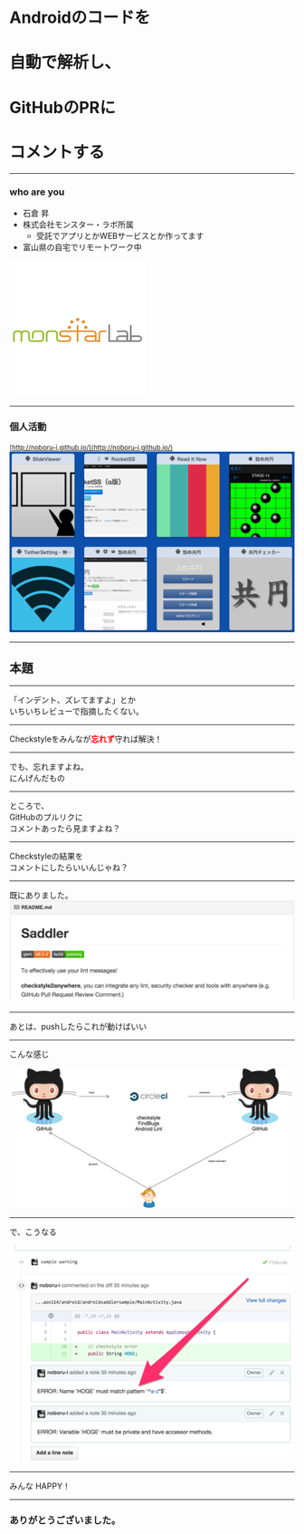 # Androidのコードを
# 自動で解析し、
# GitHubのPRに
# コメントする

---

### who are you

- 石倉 昇
- 株式会社モンスター・ラボ所属
  - 受託でアプリとかWEBサービスとか作ってます
- 富山県の自宅でリモートワーク中

<img src="img/ml.png" style="border: none">

---

### 個人活動

<small>[http://noboru-i.github.io/](http://noboru-i.github.io/)</small>
<img src="img/private_work.png" style="border: none">

---

## 本題

---

「インデント、ズレてますよ」とか  
いちいちレビューで指摘したくない。

---

Checkstyleをみんなが<strong style="color: red;">忘れず</strong>守れば解決！

---

でも、忘れますよね。  
にんげんだもの

---

ところで、  
GitHubのプルリクに  
コメントあったら見ますよね？

---

Checkstyleの結果を  
コメントにしたらいいんじゃね？

---

既にありました。
<img src="img/ruby-saddler.png">

---

あとは、pushしたらこれが動けばいい

---

こんな感じ

<img src="img/auto_review_image.png" style="background-color: white;">

---

で、こうなる

<img src="img/pull_request_sample.png">

---

みんな HAPPY！

---

### ありがとうございました。
